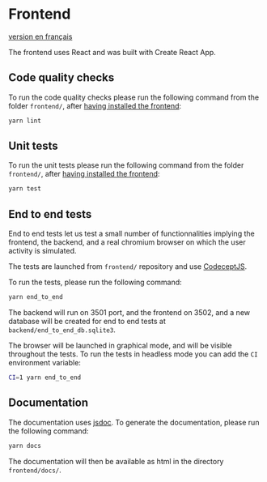 # Frontend

[version en français](README.md)

The frontend uses React and was built with Create React App.

## Code quality checks

To run the code quality checks please run the following command from the folder `frontend/`, after [having installed the frontend](../README_en.md#frontend):

```bash
yarn lint
```

## Unit tests

To run the unit tests please run the following command from the folder `frontend/`, after [having installed the frontend](../README_en.md#frontend):

```bash
yarn test
```

## End to end tests

End to end tests let us test a small number of functionnalities implying the frontend, the backend, and a real chromium browser on which the user activity is simulated.

The tests are launched from `frontend/` repository and use [CodeceptJS](https://codecept.io/).

To run the tests, please run the following command:

```bash
yarn end_to_end
```

The backend will run on 3501 port, and the frontend on 3502, and a new database will be created for end to end tests at `backend/end_to_end_db.sqlite3`.

The browser will be launched in graphical mode, and will be visible throughout the tests. To run the tests in headless mode you can add the `CI` environment variable:

```bash
CI=1 yarn end_to_end
```

## Documentation

The documentation uses [jsdoc](https://github.com/jsdoc/jsdoc).
To generate the documentation, please run the following command:

```bash
yarn docs
```

The documentation will then be available as html in the directory `frontend/docs/`.

